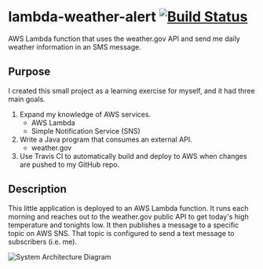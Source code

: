 # lambda-weather-alert [![Build Status](https://travis-ci.org/clstephenson/lambda-weather-alert.svg?branch=master)](https://travis-ci.org/clstephenson/lambda-weather-alert)

AWS Lambda function that uses the weather.gov API and send me daily weather information in an SMS message.

## Purpose
I created this small project as a learning exercise for myself, and it had three main goals.
1. Expand my knowledge of AWS services. 
   - AWS Lambda
   - Simple Notification Service (SNS)
2. Write a Java program that consumes an external API. 
   - weather.gov
3. Use Travis CI to automatically build and deploy to AWS when changes are pushed to my GitHub repo.

## Description
This little application is deployed to an AWS Lambda function. It runs each morning and reaches out to the weather.gov public API to get today's high temperature and tonights low. It then publishes a message to a specific topic on AWS SNS. That topic is configured to send a text message to subscribers (i.e. me).

![System Architecture Diagram](https://clstephenson.s3-us-west-2.amazonaws.com/apps/lambda-weather-alert/lamda-weather-alert-diagram.png "System Architecture Diagram")
